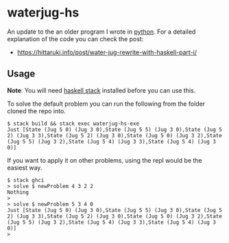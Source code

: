 # waterjug-hs

An update to the an older program I wrote in [python](https://github.com/vigneshsarma/water-jug). For a detailed explanation of the code you can check the post:

- https://hittaruki.info/post/water-jug-rewrite-with-haskell-part-i/

## Usage
**Note**: You will need [haskell stack](https://docs.haskellstack.org/en/stable/README/) installed before you can use this.

To solve the default problem you can run the following from the folder cloned the repo into.

``` batchfile
$ stack build && stack exec waterjug-hs-exe
Just [State (Jug 5 0) (Jug 3 0),State (Jug 5 5) (Jug 3 0),State (Jug 5 2) (Jug 3 3),State (Jug 5 2) (Jug 3 0),State (Jug 5 0) (Jug 3 2),State (Jug 5 5) (Jug 3 2),State (Jug 5 4) (Jug 3 3),State (Jug 5 4) (Jug 3 0)]
```

If you want to apply it on other problems, using the repl would be the easiest way.

``` batchfile
$ stack ghci
> solve $ newProblem 4 3 2 2
Nothing
>
> solve $ newProblem 5 3 4 0
Just [State (Jug 5 0) (Jug 3 0),State (Jug 5 5) (Jug 3 0),State (Jug 5 2) (Jug 3 3),State (Jug 5 2) (Jug 3 0),State (Jug 5 0) (Jug 3 2),State (Jug 5 5) (Jug 3 2),State (Jug 5 4) (Jug 3 3),State (Jug 5 4) (Jug 3 0)]
>
```
